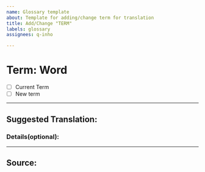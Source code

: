 ```yaml
---
name: Glossary template
about: Template for adding/change term for translation
title: Add/Change "TERM"
labels: glossary
assignees: q-inho

---
```


# Term: Word

<!-- 선택하려면 [ ]사이에 X 를 넣어주세요.  -->
<!-- ex: - [X] Current Term -->
- [ ] Current Term
- [ ] New term 
 ------------
## Suggested Translation: <!-- 용어 번역 제시안을 아래에 적어주세요 -->


### Details(optional): <!-- 제시안의 설명이나 논의 사항을 아래에 적어주세요 -->



--------------
## Source: <!-- 단어가 나온 문서의 링크를 아래에 적어주세요 -->
